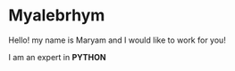 # Myalebrhym
 
Hello! my name is Maryam and I would like to work for you!


I am an expert in <b>PYTHON</b>